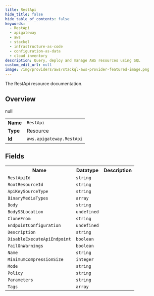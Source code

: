 ```yaml
---
title: RestApi
hide_title: false
hide_table_of_contents: false
keywords:
  - RestApi
  - apigateway
  - aws
  - stackql
  - infrastructure-as-code
  - configuration-as-data
  - cloud inventory
description: Query, deploy and manage AWS resources using SQL
custom_edit_url: null
image: /img/providers/aws/stackql-aws-provider-featured-image.png
---
```

The RestApi resource documentation.

## Overview
<table><tbody>
<tr><td><b>Name</b></td><td><code>RestApi</code></td></tr>
<tr><td><b>Type</b></td><td>Resource</td></tr>
null
<tr><td><b>Id</b></td><td><code>aws.apigateway.RestApi</code></td></tr>
</tbody></table>

## Fields
<table><tbody>
<tr><th>Name</th><th>Datatype</th><th>Description</th></tr>
<tr><td><code>RestApiId</code></td><td><code>string</code></td><td></td></tr><tr><td><code>RootResourceId</code></td><td><code>string</code></td><td></td></tr><tr><td><code>ApiKeySourceType</code></td><td><code>string</code></td><td></td></tr><tr><td><code>BinaryMediaTypes</code></td><td><code>array</code></td><td></td></tr><tr><td><code>Body</code></td><td><code>string</code></td><td></td></tr><tr><td><code>BodyS3Location</code></td><td><code>undefined</code></td><td></td></tr><tr><td><code>CloneFrom</code></td><td><code>string</code></td><td></td></tr><tr><td><code>EndpointConfiguration</code></td><td><code>undefined</code></td><td></td></tr><tr><td><code>Description</code></td><td><code>string</code></td><td></td></tr><tr><td><code>DisableExecuteApiEndpoint</code></td><td><code>boolean</code></td><td></td></tr><tr><td><code>FailOnWarnings</code></td><td><code>boolean</code></td><td></td></tr><tr><td><code>Name</code></td><td><code>string</code></td><td></td></tr><tr><td><code>MinimumCompressionSize</code></td><td><code>integer</code></td><td></td></tr><tr><td><code>Mode</code></td><td><code>string</code></td><td></td></tr><tr><td><code>Policy</code></td><td><code>string</code></td><td></td></tr><tr><td><code>Parameters</code></td><td><code>string</code></td><td></td></tr><tr><td><code>Tags</code></td><td><code>array</code></td><td></td></tr>
</tbody></table>